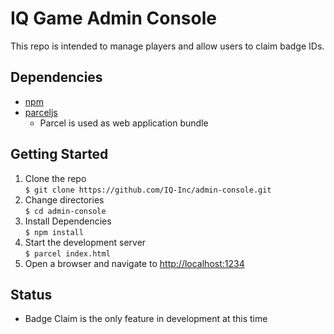 # IQ Game Admin Console

This repo is intended to manage players and allow users to claim badge IDs.

## Dependencies
- [npm](https://www.npmjs.com/)
- [parceljs](http://www.parceljs.com)
    - Parcel is used as web application bundle

## Getting Started

1. Clone the repo  
    `$ git clone https://github.com/IQ-Inc/admin-console.git`
1. Change directories  
    `$ cd admin-console`
1. Install Dependencies  
    `$ npm install`
1. Start the development server  
    `$ parcel index.html`
1. Open a browser and navigate to [http://localhost:1234](http://localhost:1234)

## Status
- Badge Claim is the only feature in development at this time